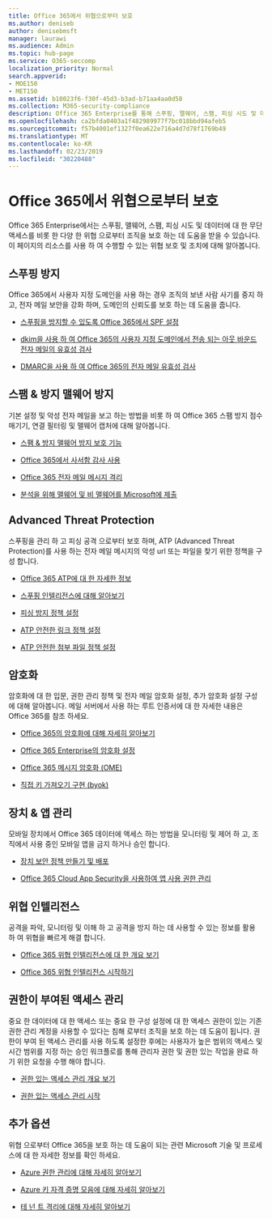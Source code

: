 ```yaml
---
title: Office 365에서 위협으로부터 보호
ms.author: deniseb
author: denisebmsft
manager: laurawi
ms.audience: Admin
ms.topic: hub-page
ms.service: O365-seccomp
localization_priority: Normal
search.appverid:
- MOE150
- MET150
ms.assetid: b10023f6-f30f-45d3-b3ad-b71aa4aa0d58
ms.collection: M365-security-compliance
description: Office 365 Enterprise를 통해 스푸핑, 맬웨어, 스팸, 피싱 시도 및 데이터에 대 한 무단 액세스를 비롯 한 다양 한 위협 으로부터 조직을 보호 하는 방법을 알아봅니다.
ms.openlocfilehash: ca2bfda0403a1f482989977f7bc018bbd94afeb5
ms.sourcegitcommit: f57b4001ef1327f0ea622e716a4d7d78f1769b49
ms.translationtype: MT
ms.contentlocale: ko-KR
ms.lasthandoff: 02/23/2019
ms.locfileid: "30220488"
---
```

# <a name="protect-against-threats-in-office-365"></a>Office 365에서 위협으로부터 보호

Office 365 Enterprise에서는 스푸핑, 맬웨어, 스팸, 피싱 시도 및 데이터에 대 한 무단 액세스를 비롯 한 다양 한 위협 으로부터 조직을 보호 하는 데 도움을 받을 수 있습니다. 이 페이지의 리소스를 사용 하 여 수행할 수 있는 위협 보호 및 조치에 대해 알아봅니다.
  
## <a name="anti-spoofing"></a>스푸핑 방지

Office 365에서 사용자 지정 도메인을 사용 하는 경우 조직의 보낸 사람 사기를 중지 하 고, 전자 메일 보안을 강화 하며, 도메인의 신뢰도를 보호 하는 데 도움을 줍니다.
  
- [스푸핑을 방지할 수 있도록 Office 365에서 SPF 설정](set-up-spf-in-office-365-to-help-prevent-spoofing.md)
    
- [dkim을 사용 하 여 Office 365의 사용자 지정 도메인에서 전송 되는 아웃 바운드 전자 메일의 유효성 검사](use-dkim-to-validate-outbound-email.md)
    
- [DMARC을 사용 하 여 Office 365의 전자 메일 유효성 검사](use-dmarc-to-validate-email.md)
    
## <a name="anti-spam-amp-anti-malware"></a>스팸 &amp; 방지 맬웨어 방지

기본 설정 및 악성 전자 메일을 보고 하는 방법을 비롯 하 여 Office 365 스팸 방지 점수 매기기, 연결 필터링 및 맬웨어 캡처에 대해 알아봅니다.
  
- [스팸 &amp; 방지 맬웨어 방지 보호 기능](anti-spam-and-anti-malware-protection.md)
    
- [Office 365에서 사서함 감사 사용](enable-mailbox-auditing.md)
    
- [Office 365 전자 메일 메시지 격리](quarantine-email-messages.md)
    
- [분석을 위해 맬웨어 및 비 맬웨어를 Microsoft에 제출](submitting-malware-and-non-malware-to-microsoft-for-analysis.md)
    
## <a name="advanced-threat-protection"></a>Advanced Threat Protection

스푸핑을 관리 하 고 피싱 공격 으로부터 보호 하며, ATP (Advanced Threat Protection)를 사용 하는 전자 메일 메시지의 악성 url 또는 파일을 찾기 위한 정책을 구성 합니다.
  
- [Office 365 ATP에 대 한 자세한 정보](office-365-atp.md)
    
- [스푸핑 인텔리전스에 대해 알아보기](learn-about-spoof-intelligence.md)
    
- [피싱 방지 정책 설정](set-up-anti-phishing-policies.md)
    
- [ATP 안전한 링크 정책 설정](set-up-atp-safe-links-policies.md)
    
- [ATP 안전한 첨부 파일 정책 설정](set-up-atp-safe-attachments-policies.md)
    
## <a name="encryption"></a>암호화

암호화에 대 한 입문, 권한 관리 정책 및 전자 메일 암호화 설정, 추가 암호화 설정 구성에 대해 알아봅니다. 메일 서버에서 사용 하는 루트 인증서에 대 한 자세한 내용은 Office 365를 참조 하세요.
  
- [Office 365의 암호화에 대해 자세히 알아보기](encryption.md)
    
- [Office 365 Enterprise의 암호화 설정](set-up-encryption.md)
    
- [Office 365 메시지 암호화 (OME)](ome.md)
    
- [직접 키 가져오기 구현 (byok)](https://docs.microsoft.com/azure/key-vault/key-vault-hsm-protected-keys#implementing-bring-your-own-key-byok-for-azure-key-vault)
    
## <a name="managing-devices-amp-apps"></a>장치 &amp; 앱 관리

모바일 장치에서 Office 365 데이터에 액세스 하는 방법을 모니터링 및 제어 하 고, 조직에서 사용 중인 모바일 앱을 금지 하거나 승인 합니다.
  
- [장치 보안 정책 만들기 및 배포](https://support.office.com/article/d310f556-8bfb-497b-9bd7-fe3c36ea2fd6)
    
- [Office 365 Cloud App Security을 사용하여 앱 사용 권한 관리](manage-app-permissions-in-ocas.md)
    
## <a name="threat-intelligence"></a>위협 인텔리전스

공격을 파악, 모니터링 및 이해 하 고 공격을 방지 하는 데 사용할 수 있는 정보를 활용 하 여 위협을 빠르게 해결 합니다.
  
- [Office 365 위협 인텔리전스에 대 한 개요 보기](office-365-ti.md)
    
- [Office 365 위협 인텔리전스 시작하기](get-started-with-ti.md)
    
## <a name="privileged-access-management"></a>권한이 부여된 액세스 관리

중요 한 데이터에 대 한 액세스 또는 중요 한 구성 설정에 대 한 액세스 권한이 있는 기존 권한 관리 계정을 사용할 수 있다는 침해 로부터 조직을 보호 하는 데 도움이 됩니다. 권한이 부여 된 액세스 관리를 사용 하도록 설정한 후에는 사용자가 높은 범위의 액세스 및 시간 범위를 지정 하는 승인 워크플로를 통해 관리자 권한 및 권한 있는 작업을 완료 하기 위한 요청을 수행 해야 합니다.
  
- [권한 있는 액세스 관리 개요 보기](privileged-access-management-overview.md)
    
- [권한 있는 액세스 관리 시작](privileged-access-management-configuration.md)

## <a name="additional-options"></a>추가 옵션

위협 으로부터 Office 365을 보호 하는 데 도움이 되는 관련 Microsoft 기술 및 프로세스에 대 한 자세한 정보를 확인 하세요.
  
- [Azure 권한 관리에 대해 자세히 알아보기](https://docs.microsoft.com/information-protection/understand-explore/what-is-azure-rms)
    
- [Azure 키 자격 증명 모음에 대해 자세히 알아보기](https://docs.microsoft.com/azure/key-vault/)
    
- [테 넌 트 격리에 대해 자세히 알아보기](http://download.microsoft.com/download/3/F/0/3F0420A2-657B-44B6-B21E-D7BD98A94390/Tenant%20Isolation%20in%20Office%20365.pdf)
    

